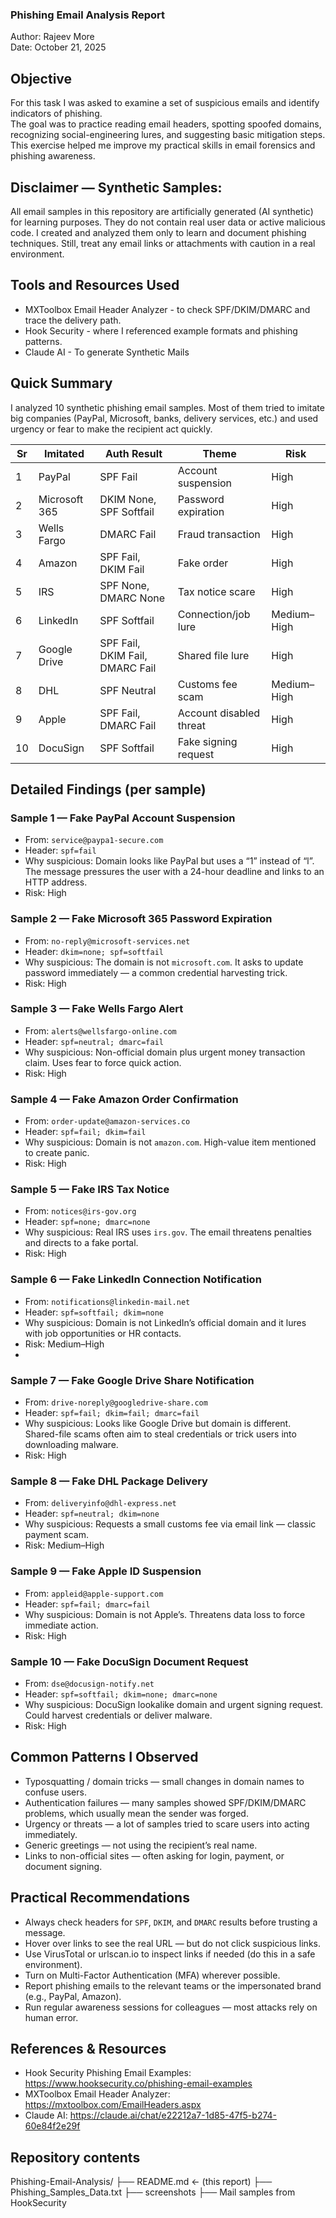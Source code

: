 ### Phishing Email Analysis Report  
Author: Rajeev More  
Date: October 21, 2025  

## Objective
For this task I was asked to examine a set of suspicious emails and identify indicators of phishing.  
The goal was to practice reading email headers, spotting spoofed domains, recognizing social-engineering lures, and suggesting basic mitigation steps. 
This exercise helped me improve my practical skills in email forensics and phishing awareness.

## Disclaimer — Synthetic Samples:
All email samples in this repository are artificially generated (AI synthetic) for learning purposes. They do not contain real user data or active malicious code. 
I created and analyzed them only to learn and document phishing techniques. Still, treat any email links or attachments with caution in a real environment.

## Tools and Resources Used

- MXToolbox Email Header Analyzer - to check SPF/DKIM/DMARC and trace the delivery path.  
- Hook Security - where I referenced example formats and phishing patterns.
- Claude AI - To generate Synthetic Mails

## Quick Summary

I analyzed 10 synthetic phishing email samples. Most of them tried to imitate big companies (PayPal, Microsoft, banks, delivery services, etc.) 
and used urgency or fear to make the recipient act quickly.

|Sr | Imitated      | Auth Result                     | Theme                   | Risk        |
|---|---------------|---------------------------------|-------------------------|-------------|
| 1 | PayPal        | SPF Fail                        | Account suspension      | High        |
| 2 | Microsoft 365 | DKIM None, SPF Softfail         | Password expiration     | High        |
| 3 | Wells Fargo   | DMARC Fail                      | Fraud transaction       | High        |
| 4 | Amazon        | SPF Fail, DKIM Fail             | Fake order              | High        |
| 5 | IRS           | SPF None, DMARC None            | Tax notice scare        | High        |
| 6 | LinkedIn      | SPF Softfail                    | Connection/job lure     | Medium–High |
| 7 | Google Drive  | SPF Fail, DKIM Fail, DMARC Fail | Shared file lure        | High        |
| 8 | DHL           | SPF Neutral                     | Customs fee scam        | Medium–High |
| 9 | Apple         | SPF Fail, DMARC Fail            | Account disabled threat | High        |
| 10 | DocuSign     | SPF Softfail                    | Fake signing request    | High        |

## Detailed Findings (per sample)

### Sample 1 — Fake PayPal Account Suspension
- From: `service@paypa1-secure.com`  
- Header: `spf=fail`  
- Why suspicious: Domain looks like PayPal but uses a “1” instead of “l”. The message pressures the user with a 24-hour deadline and links to an HTTP address.  
- Risk: High  

### Sample 2 — Fake Microsoft 365 Password Expiration
- From: `no-reply@microsoft-services.net`  
- Header: `dkim=none; spf=softfail`  
- Why suspicious: The domain is not `microsoft.com`. It asks to update password immediately — a common credential harvesting trick.  
- Risk: High  

### Sample 3 — Fake Wells Fargo Alert
- From: `alerts@wellsfargo-online.com`  
- Header: `spf=neutral; dmarc=fail`  
- Why suspicious: Non-official domain plus urgent money transaction claim. Uses fear to force quick action.  
- Risk: High  

### Sample 4 — Fake Amazon Order Confirmation
- From: `order-update@amazon-services.co`  
- Header: `spf=fail; dkim=fail`  
- Why suspicious: Domain is not `amazon.com`. High-value item mentioned to create panic.  
- Risk: High  

### Sample 5 — Fake IRS Tax Notice
- From: `notices@irs-gov.org`  
- Header: `spf=none; dmarc=none`  
- Why suspicious: Real IRS uses `irs.gov`. The email threatens penalties and directs to a fake portal.  
- Risk: High  

### Sample 6 — Fake LinkedIn Connection Notification
- From: `notifications@linkedin-mail.net`  
- Header: `spf=softfail; dkim=none`  
- Why suspicious: Domain is not LinkedIn’s official domain and it lures with job opportunities or HR contacts.  
- Risk: Medium–High
- 
### Sample 7 — Fake Google Drive Share Notification
- From: `drive-noreply@googledrive-share.com`  
- Header: `spf=fail; dkim=fail; dmarc=fail`  
- Why suspicious: Looks like Google Drive but domain is different. Shared-file scams often aim to steal credentials or trick users into downloading malware.  
- Risk: High  

### Sample 8 — Fake DHL Package Delivery
- From: `deliveryinfo@dhl-express.net`  
- Header: `spf=neutral; dkim=none`  
- Why suspicious: Requests a small customs fee via email link — classic payment scam.  
- Risk: Medium–High  

### Sample 9 — Fake Apple ID Suspension
- From: `appleid@apple-support.com`  
- Header: `spf=fail; dmarc=fail`  
- Why suspicious: Domain is not Apple’s. Threatens data loss to force immediate action.  
- Risk: High  

### Sample 10 — Fake DocuSign Document Request
- From: `dse@docusign-notify.net`  
- Header: `spf=softfail; dkim=none; dmarc=none`  
- Why suspicious: DocuSign lookalike domain and urgent signing request. Could harvest credentials or deliver malware.  
- Risk: High  

## Common Patterns I Observed

- Typosquatting / domain tricks — small changes in domain names to confuse users.  
- Authentication failures — many samples showed SPF/DKIM/DMARC problems, which usually mean the sender was forged.  
- Urgency or threats — a lot of samples tried to scare users into acting immediately.  
- Generic greetings — not using the recipient’s real name.  
- Links to non-official sites — often asking for login, payment, or document signing.

## Practical Recommendations 

- Always check headers for `SPF`, `DKIM`, and `DMARC` results before trusting a message.  
- Hover over links to see the real URL — but do not click suspicious links.  
- Use VirusTotal or urlscan.io to inspect links if needed (do this in a safe environment).  
- Turn on Multi-Factor Authentication (MFA) wherever possible.  
- Report phishing emails to the relevant teams or the impersonated brand (e.g., PayPal, Amazon).  
- Run regular awareness sessions for colleagues — most attacks rely on human error.

## References & Resources

- Hook Security Phishing Email Examples: https://www.hooksecurity.co/phishing-email-examples  
- MXToolbox Email Header Analyzer: https://mxtoolbox.com/EmailHeaders.aspx  
- Claude AI: https://claude.ai/chat/e22212a7-1d85-47f5-b274-60e84f2e29f

## Repository contents

Phishing-Email-Analysis/
├── README.md ← (this report)
├── Phishing_Samples_Data.txt
├── screenshots
    ├── Mail samples from HookSecurity
